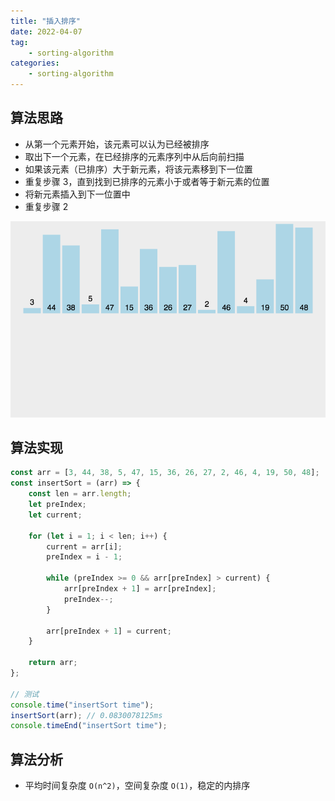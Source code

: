 ```yaml
---
title: "插入排序"
date: 2022-04-07
tag:
    - sorting-algorithm
categories:
    - sorting-algorithm
---
```


## 算法思路

-   从第一个元素开始，该元素可以认为已经被排序
-   取出下一个元素，在已经排序的元素序列中从后向前扫描
-   如果该元素（已排序）大于新元素，将该元素移到下一位置
-   重复步骤 3，直到找到已排序的元素小于或者等于新元素的位置
-   将新元素插入到下一位置中
-   重复步骤 2

![插入排序](./images/insertion_sort.gif)

## 算法实现

```js
const arr = [3, 44, 38, 5, 47, 15, 36, 26, 27, 2, 46, 4, 19, 50, 48];
const insertSort = (arr) => {
    const len = arr.length;
    let preIndex;
    let current;

    for (let i = 1; i < len; i++) {
        current = arr[i];
        preIndex = i - 1;

        while (preIndex >= 0 && arr[preIndex] > current) {
            arr[preIndex + 1] = arr[preIndex];
            preIndex--;
        }

        arr[preIndex + 1] = current;
    }

    return arr;
};

// 测试
console.time("insertSort time");
insertSort(arr); // 0.0830078125ms
console.timeEnd("insertSort time");
```

## 算法分析

-   平均时间复杂度 `O(n^2)`，空间复杂度 `O(1)`，稳定的内排序
